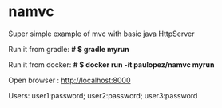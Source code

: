 # namvc

Super simple example of mvc with basic java HttpServer

<p>Run it from gradle: <b># $ gradle myrun</b></p>
<p>Run it from docker: <b># $ docker run -it paulopez/namvc myrun</b></p>

<p>Open browser : <a href="http://localhost:8000">http://localhost:8000</a></p>

<p>Users: user1:password; user2:password; user3:password </p>
